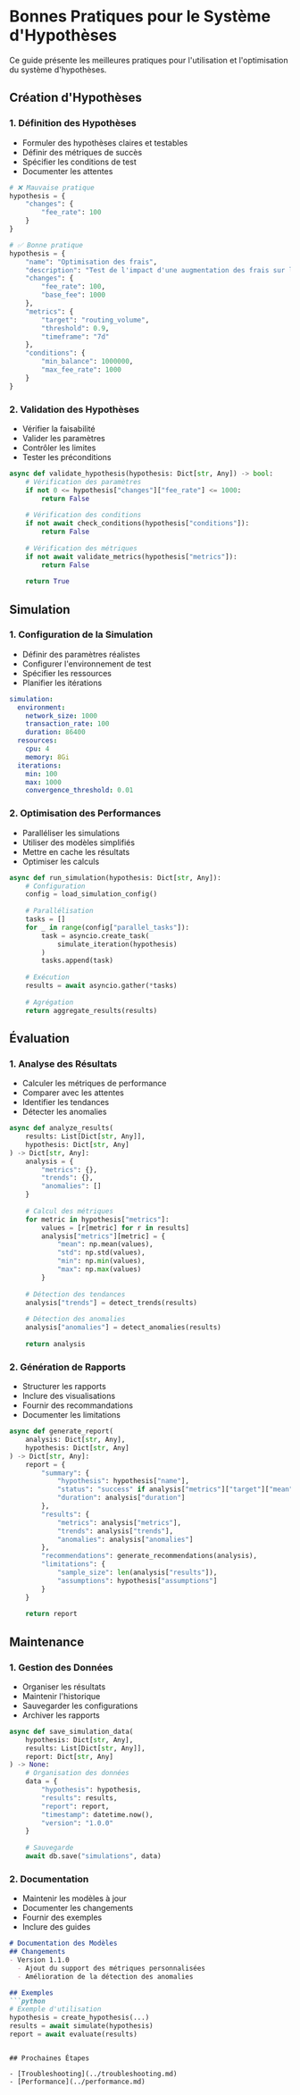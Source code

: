 # Bonnes Pratiques pour le Système d'Hypothèses

Ce guide présente les meilleures pratiques pour l'utilisation et l'optimisation du système d'hypothèses.

## Création d'Hypothèses

### 1. Définition des Hypothèses
- Formuler des hypothèses claires et testables
- Définir des métriques de succès
- Spécifier les conditions de test
- Documenter les attentes

```python
# ❌ Mauvaise pratique
hypothesis = {
    "changes": {
        "fee_rate": 100
    }
}

# ✅ Bonne pratique
hypothesis = {
    "name": "Optimisation des frais",
    "description": "Test de l'impact d'une augmentation des frais sur le volume de routage",
    "changes": {
        "fee_rate": 100,
        "base_fee": 1000
    },
    "metrics": {
        "target": "routing_volume",
        "threshold": 0.9,
        "timeframe": "7d"
    },
    "conditions": {
        "min_balance": 1000000,
        "max_fee_rate": 1000
    }
}
```

### 2. Validation des Hypothèses
- Vérifier la faisabilité
- Valider les paramètres
- Contrôler les limites
- Tester les préconditions

```python
async def validate_hypothesis(hypothesis: Dict[str, Any]) -> bool:
    # Vérification des paramètres
    if not 0 <= hypothesis["changes"]["fee_rate"] <= 1000:
        return False
    
    # Vérification des conditions
    if not await check_conditions(hypothesis["conditions"]):
        return False
    
    # Vérification des métriques
    if not await validate_metrics(hypothesis["metrics"]):
        return False
    
    return True
```

## Simulation

### 1. Configuration de la Simulation
- Définir des paramètres réalistes
- Configurer l'environnement de test
- Spécifier les ressources
- Planifier les itérations

```yaml
simulation:
  environment:
    network_size: 1000
    transaction_rate: 100
    duration: 86400
  resources:
    cpu: 4
    memory: 8Gi
  iterations:
    min: 100
    max: 1000
    convergence_threshold: 0.01
```

### 2. Optimisation des Performances
- Paralléliser les simulations
- Utiliser des modèles simplifiés
- Mettre en cache les résultats
- Optimiser les calculs

```python
async def run_simulation(hypothesis: Dict[str, Any]):
    # Configuration
    config = load_simulation_config()
    
    # Parallélisation
    tasks = []
    for _ in range(config["parallel_tasks"]):
        task = asyncio.create_task(
            simulate_iteration(hypothesis)
        )
        tasks.append(task)
    
    # Exécution
    results = await asyncio.gather(*tasks)
    
    # Agrégation
    return aggregate_results(results)
```

## Évaluation

### 1. Analyse des Résultats
- Calculer les métriques de performance
- Comparer avec les attentes
- Identifier les tendances
- Détecter les anomalies

```python
async def analyze_results(
    results: List[Dict[str, Any]],
    hypothesis: Dict[str, Any]
) -> Dict[str, Any]:
    analysis = {
        "metrics": {},
        "trends": {},
        "anomalies": []
    }
    
    # Calcul des métriques
    for metric in hypothesis["metrics"]:
        values = [r[metric] for r in results]
        analysis["metrics"][metric] = {
            "mean": np.mean(values),
            "std": np.std(values),
            "min": np.min(values),
            "max": np.max(values)
        }
    
    # Détection des tendances
    analysis["trends"] = detect_trends(results)
    
    # Détection des anomalies
    analysis["anomalies"] = detect_anomalies(results)
    
    return analysis
```

### 2. Génération de Rapports
- Structurer les rapports
- Inclure des visualisations
- Fournir des recommandations
- Documenter les limitations

```python
async def generate_report(
    analysis: Dict[str, Any],
    hypothesis: Dict[str, Any]
) -> Dict[str, Any]:
    report = {
        "summary": {
            "hypothesis": hypothesis["name"],
            "status": "success" if analysis["metrics"]["target"]["mean"] > hypothesis["metrics"]["threshold"] else "failure",
            "duration": analysis["duration"]
        },
        "results": {
            "metrics": analysis["metrics"],
            "trends": analysis["trends"],
            "anomalies": analysis["anomalies"]
        },
        "recommendations": generate_recommendations(analysis),
        "limitations": {
            "sample_size": len(analysis["results"]),
            "assumptions": hypothesis["assumptions"]
        }
    }
    
    return report
```

## Maintenance

### 1. Gestion des Données
- Organiser les résultats
- Maintenir l'historique
- Sauvegarder les configurations
- Archiver les rapports

```python
async def save_simulation_data(
    hypothesis: Dict[str, Any],
    results: List[Dict[str, Any]],
    report: Dict[str, Any]
) -> None:
    # Organisation des données
    data = {
        "hypothesis": hypothesis,
        "results": results,
        "report": report,
        "timestamp": datetime.now(),
        "version": "1.0.0"
    }
    
    # Sauvegarde
    await db.save("simulations", data)
```

### 2. Documentation
- Maintenir les modèles à jour
- Documenter les changements
- Fournir des exemples
- Inclure des guides

```markdown
# Documentation des Modèles
## Changements
- Version 1.1.0
  - Ajout du support des métriques personnalisées
  - Amélioration de la détection des anomalies

## Exemples
```python
# Exemple d'utilisation
hypothesis = create_hypothesis(...)
results = await simulate(hypothesis)
report = await evaluate(results)
```
```

## Prochaines Étapes

- [Troubleshooting](../troubleshooting.md)
- [Performance](../performance.md) 